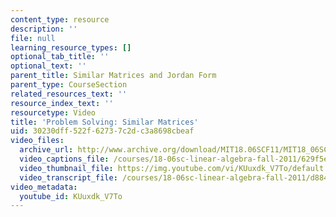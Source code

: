```yaml
---
content_type: resource
description: ''
file: null
learning_resource_types: []
optional_tab_title: ''
optional_text: ''
parent_title: Similar Matrices and Jordan Form
parent_type: CourseSection
related_resources_text: ''
resource_index_text: ''
resourcetype: Video
title: 'Problem Solving: Similar Matrices'
uid: 30230dff-522f-6273-7c2d-c3a8698cbeaf
video_files:
  archive_url: http://www.archive.org/download/MIT18.06SCF11/MIT18_06SC_110607_B1_300k.mp4
  video_captions_file: /courses/18-06sc-linear-algebra-fall-2011/629f5eaace2351e5befb3b65e46243c2_KUuxdk_V7To.vtt
  video_thumbnail_file: https://img.youtube.com/vi/KUuxdk_V7To/default.jpg
  video_transcript_file: /courses/18-06sc-linear-algebra-fall-2011/d884415d8533b2bce595c5817459c53f_KUuxdk_V7To.pdf
video_metadata:
  youtube_id: KUuxdk_V7To
---
```

